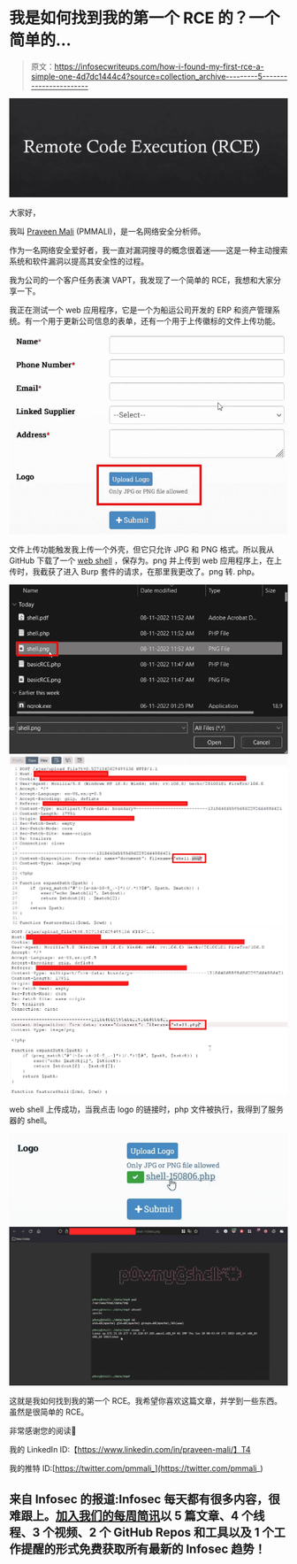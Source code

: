 # 我是如何找到我的第一个 RCE 的？一个简单的…

> 原文：<https://infosecwriteups.com/how-i-found-my-first-rce-a-simple-one-4d7dc1444c4?source=collection_archive---------5----------------------->

![](img/ffa95b592c2056a12b3d73de1de30e93.png)

大家好，

我叫 [Praveen Mali](https://www.linkedin.com/in/praveen-mali/) (PMMALI)，是一名网络安全分析师。

作为一名网络安全爱好者，我一直对漏洞搜寻的概念很着迷——这是一种主动搜索系统和软件漏洞以提高其安全性的过程。

我为公司的一个客户任务表演 VAPT，我发现了一个简单的 RCE，我想和大家分享一下。

我正在测试一个 web 应用程序，它是一个为船运公司开发的 ERP 和资产管理系统。有一个用于更新公司信息的表单，还有一个用于上传徽标的文件上传功能。

![](img/ea3626ca6fdd2aacdcb164063d00e56d.png)

文件上传功能触发我上传一个外壳，但它只允许 JPG 和 PNG 格式。所以我从 GitHub 下载了一个 [web shell](https://github.com/flozz/p0wny-shell/blob/master/shell.php) ，保存为。png 并上传到 web 应用程序上，在上传时，我截获了进入 Burp 套件的请求，在那里我更改了。png 转. php。

![](img/fee20b5a75f03efcf912da8609e5c2b8.png)![](img/6a85e726e86d6621d13124e7555b3471.png)![](img/d8e8fb5484e9ef2d23b06393eb33f804.png)

web shell 上传成功，当我点击 logo 的链接时，php 文件被执行，我得到了服务器的 shell。

![](img/b58f219209b9139ec0866c0134060b91.png)![](img/cac1eb527c6fa607b6f74c34163f1465.png)

这就是我如何找到我的第一个 RCE。我希望你喜欢这篇文章，并学到一些东西。虽然是很简单的 RCE。

非常感谢您的阅读🙏

我的 LinkedIn ID:【https://www.linkedin.com/in/praveen-mali/】T4

我的推特 ID:[https://twitter.com/pmmali_](https://twitter.com/pmmali_)

## 来自 Infosec 的报道:Infosec 每天都有很多内容，很难跟上。[加入我们的每周简讯](https://weekly.infosecwriteups.com/)以 5 篇文章、4 个线程、3 个视频、2 个 GitHub Repos 和工具以及 1 个工作提醒的形式免费获取所有最新的 Infosec 趋势！